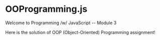 # OOProgramming.js
 
Welcome to Programming /w/ JavaScript -- Module 3


Here is the solution of OOP (Object-Oriented) Programming assignment!